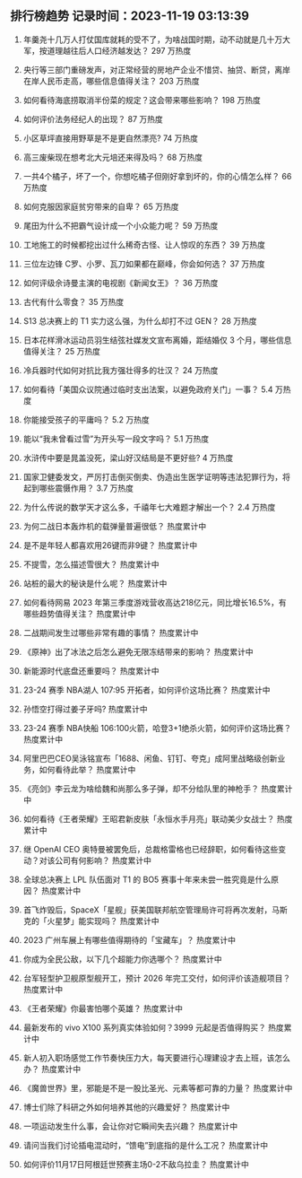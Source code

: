 
## 排行榜趋势 记录时间：2023-11-19 03:13:39
  
  1. 年羹尧十几万人打仗国库就耗的受不了，为啥战国时期，动不动就是几十万大军，按道理越往后人口经济越发达？ 297 万热度
    
  2. 央行等三部门重磅发声，对正常经营的房地产企业不惜贷、抽贷、断贷，离岸在岸人民币走高，哪些信息值得关注？ 203 万热度
    
  3. 如何看待海底捞取消半份菜的规定？这会带来哪些影响？ 198 万热度
    
  4. 如何评价法务经纪人的出现？ 87 万热度
    
  5. 小区草坪直接用野草是不是更自然漂亮? 74 万热度
    
  6. 高三废柴现在想考北大元培还来得及吗？ 68 万热度
    
  7. 一共4个橘子，坏了一个，你想吃橘子但刚好拿到坏的，你的心情怎么样？ 66 万热度
    
  8. 如何克服因家庭贫穷带来的自卑？ 65 万热度
    
  9. 尾田为什么不把霸气设计成一个小众能力呢？ 59 万热度
    
  10. 工地施工的时候都挖出过什么稀奇古怪、让人惊叹的东西？ 39 万热度
    
  11. 三位左边锋 C罗、小罗、瓦刀如果都在巅峰，你会如何选？ 37 万热度
    
  12. 如何评级佘诗曼主演的电视剧《新闻女王》？ 36 万热度
    
  13. 古代有什么零食？ 35 万热度
    
  14. S13 总决赛上的 T1 实力这么强，为什么却打不过 GEN？ 28 万热度
    
  15. 日本花样滑冰运动员羽生结弦社媒发文宣布离婚，距结婚仅 3 个月，哪些信息值得关注？ 25 万热度
    
  16. 冷兵器时代如何对抗比我方强壮得多的壮汉？ 24 万热度
    
  17. 如何看待「美国众议院通过临时支出法案，以避免政府关门」一事？ 5.4 万热度
    
  18. 你能接受孩子的平庸吗？ 5.2 万热度
    
  19. 能以“我未曾看过雪”为开头写一段文字吗？ 5.1 万热度
    
  20. 水浒传中要是晁盖没死，梁山好汉结局是不更好些? 4 万热度
    
  21. 国家卫健委发文，严厉打击倒买倒卖、伪造出生医学证明等违法犯罪行为，将起到哪些震慑作用？ 3.7 万热度
    
  22. 为什么传说的数学天才这么多，千禧年七大难题才解出一个？ 2.4 万热度
    
  23. 为何二战日本轰炸机的载弹量普遍很低？ 热度累计中
    
  24. 是不是年轻人都喜欢用26键而非9键？ 热度累计中
    
  25. 不提雪，怎么描述雪很大？ 热度累计中
    
  26. 站桩的最大的秘诀是什么呢？ 热度累计中
    
  27. 如何看待网易 2023 年第三季度游戏营收高达218亿元，同比增长16.5%，有哪些趋势值得关注？ 热度累计中
    
  28. 二战期间发生过哪些非常有趣的事情？ 热度累计中
    
  29. 《原神》出了冰法之后怎么避免无限冻结带来的影响？ 热度累计中
    
  30. 新能源时代底盘还重要吗？ 热度累计中
    
  31. 23-24 赛季 NBA湖人 107:95 开拓者，如何评价这场比赛？ 热度累计中
    
  32. 孙悟空打得过姜子牙吗? 热度累计中
    
  33. 23-24 赛季 NBA快船 106:100火箭，哈登3+1绝杀火箭，如何评价这场比赛？ 热度累计中
    
  34. 阿里巴巴CEO吴泳铭宣布「1688、闲鱼、钉钉、夸克」成阿里战略级创新业务，如何看待此举？ 热度累计中
    
  35. 《亮剑》李云龙为啥给魏和尚那么多子弹，却不分给队里的神枪手？ 热度累计中
    
  36. 如何看待《王者荣耀》王昭君新皮肤「永恒水手月亮」联动美少女战士？ 热度累计中
    
  37. 继 OpenAI CEO 奥特曼被罢免后，总裁格雷格也已经辞职，如何看待这些变动？对该公司有何影响？ 热度累计中
    
  38. 全球总决赛上 LPL 队伍面对 T1 的 BO5 赛事十年来未尝一胜究竟是什么原因？ 热度累计中
    
  39. 首飞炸毁后，SpaceX「星舰」获美国联邦航空管理局许可将再次发射，马斯克的「火星梦」能实现吗？ 热度累计中
    
  40. 2023 广州车展上有哪些值得期待的「宝藏车」？ 热度累计中
    
  41. 你成为全民公敌，以下几个超能力你选哪个？ 热度累计中
    
  42. 台军轻型护卫舰原型舰开工，预计 2026 年完工交付，如何评价该造舰项目？ 热度累计中
    
  43. 《王者荣耀》你最害怕哪个英雄？ 热度累计中
    
  44. 最新发布的 vivo X100 系列真实体验如何？3999 元起是否值得购买？ 热度累计中
    
  45. 新人初入职场感觉工作节奏快压力大，每天要进行心理建设才去上班，该怎么办？ 热度累计中
    
  46. 《魔兽世界》里，邪能是不是一股比圣光、元素等都可靠的力量？ 热度累计中
    
  47. 博士们除了科研之外如何培养其他的兴趣爱好？ 热度累计中
    
  48. 一项运动发生什么事，会让你对它瞬间失去兴趣？ 热度累计中
    
  49. 请问当我们讨论插电混动时，“馈电”到底指的是什么工况？ 热度累计中
    
  50. 如何评价11月17日阿根廷世预赛主场0-2不敌乌拉圭？ 热度累计中
    